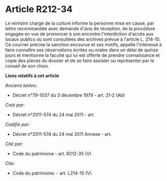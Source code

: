 # Article R212-34

Le ministre chargé de la culture informe la personne mise en cause, par lettre recommandée avec demande d'avis de réception,
de la procédure engagée en vue de prononcer à son encontre l'interdiction d'accès aux locaux publics où sont consultées des
archives prévue à l'article L. 214-10. Ce courrier précise la sanction encourue et ses motifs, appelle l'intéressé à faire
connaître ses observations écrites ou orales dans un délai de quinze jours et mentionne la faculté qui lui est offerte de
prendre connaissance et copie des pièces du dossier et de se faire assister ou représenter par le conseil de son choix.

**Liens relatifs à cet article**

_Anciens textes_:

  - Décret n°79-1037 du 3 décembre 1979 - art. 21-2 (Ab)

_Créé par_:

  - Décret n°2011-574 du 24 mai 2011  - art.

_Codifié par_:

  - Décret n°2011-574 du 24 mai 2011 Annexe - art.

_Cité par_:

  - Code du patrimoine - art. R212-35 (V)

_Cite_:

  - Code du patrimoine. - art. L214-10 (V)
